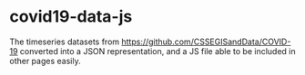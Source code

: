 # covid19-data-js

The timeseries datasets from https://github.com/CSSEGISandData/COVID-19 converted into a JSON representation, and a JS file able to be included in other pages easily.
